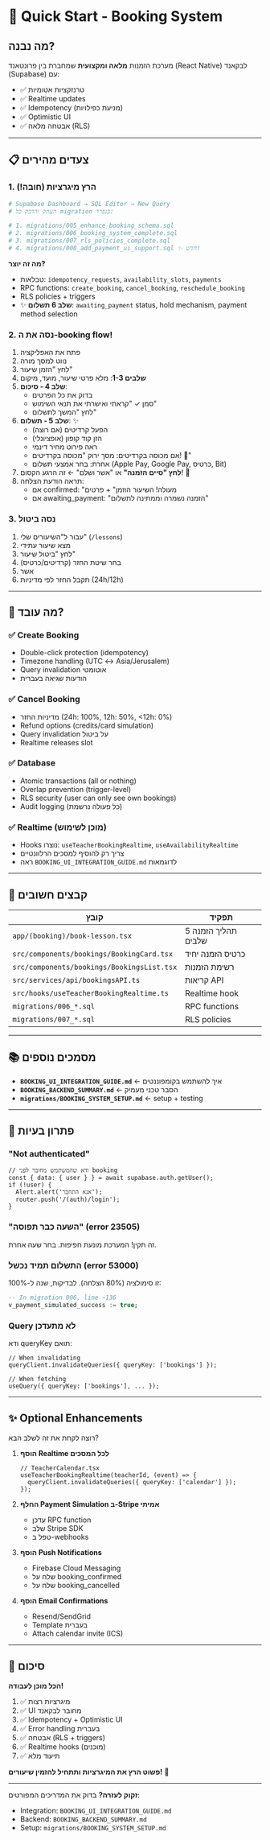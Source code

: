 # 🚀 Quick Start - Booking System

## מה נבנה?
מערכת הזמנות **מלאה ומקצועית** שמחברת בין פרונטאנד (React Native) לבקאנד (Supabase) עם:
- ✅ טרנזקציות אטומיות
- ✅ Realtime updates
- ✅ Idempotency (מניעת כפילויות)
- ✅ Optimistic UI
- ✅ אבטחה מלאה (RLS)

---

## 📋 צעדים מהירים

### 1. הרץ מיגרציות (חובה!)

```bash
# Supabase Dashboard → SQL Editor → New Query
# העתק והדבק כל migration בנפרד:

# 1. migrations/005_enhance_booking_schema.sql
# 2. migrations/006_booking_system_complete.sql  
# 3. migrations/007_rls_policies_complete.sql
# 4. migrations/008_add_payment_ui_support.sql ✨ חדש!
```

**מה זה יוצר?**
- טבלאות: `idempotency_requests`, `availability_slots`, `payments`
- RPC functions: `create_booking`, `cancel_booking`, `reschedule_booking`
- RLS policies + triggers
- ✨ **שלב 6 תשלום**: `awaiting_payment` status, hold mechanism, payment method selection

### 2. נסה את ה-booking flow!

1. פתח את האפליקציה
2. נווט למסך מורה
3. לחץ "הזמן שיעור"
4. **שלבים 1-3**: מלא פרטי שיעור, מועד, מיקום
5. **שלב 4 - סיכום**: 
   - בדוק את כל הפרטים
   - סמן ✓ "קראתי ואישרתי את תנאי השימוש"
   - לחץ "המשך לתשלום"
6. **שלב 5 - תשלום**: ✨
   - הפעל קרדיטים (אם רוצה)
   - הזן קוד קופון (אופציונלי)
   - ראה פירוט מחיר דינמי
   - אם מכוסה בקרדיטים: מסך ירוק "מכוסה בקרדיטים! 🎉"
   - אחרת: בחר אמצעי תשלום (Apple Pay, Google Pay, כרטיס, Bit)
7. **לחץ "סיים הזמנה"** או "אשר ושלם" ← זה הרגע הקסום! 🎉
8. תראה הודעת הצלחה:
   - אם confirmed: "מעולה! השיעור הוזמן" + פרטים
   - אם awaiting_payment: "הזמנה נשמרה וממתינה לתשלום"

### 3. נסה ביטול

1. עבור ל"השיעורים שלי" (`/lessons`)
2. מצא שיעור עתידי
3. לחץ "ביטול שיעור"
4. בחר שיטת החזר (קרדיטים/כרטיס)
5. אשר
6. תקבל החזר לפי מדיניות (24h/12h)

---

## 🎯 מה עובד?

### ✅ Create Booking
- Double-click protection (idempotency)
- Timezone handling (UTC ↔ Asia/Jerusalem)
- Query invalidation אוטומטי
- הודעות שגיאה בעברית

### ✅ Cancel Booking
- מדיניות החזר (24h: 100%, 12h: 50%, <12h: 0%)
- Refund options (credits/card simulation)
- Query invalidation על ביטול
- Realtime releases slot

### ✅ Database
- Atomic transactions (all or nothing)
- Overlap prevention (trigger-level)
- RLS security (user can only see own bookings)
- Audit logging (כל פעולה נרשמת)

### ✅ Realtime (מוכן לשימוש)
- Hooks נוצרו: `useTeacherBookingRealtime`, `useAvailabilityRealtime`
- צריך רק להוסיף למסכים הרלוונטיים
- ראה `BOOKING_UI_INTEGRATION_GUIDE.md` לדוגמאות

---

## 📁 קבצים חשובים

| קובץ | תפקיד |
|------|-------|
| `app/(booking)/book-lesson.tsx` | תהליך הזמנה 5 שלבים |
| `src/components/bookings/BookingCard.tsx` | כרטיס הזמנה יחיד |
| `src/components/bookings/BookingsList.tsx` | רשימת הזמנות |
| `src/services/api/bookingsAPI.ts` | קריאות API |
| `src/hooks/useTeacherBookingRealtime.ts` | Realtime hook |
| `migrations/006_*.sql` | RPC functions |
| `migrations/007_*.sql` | RLS policies |

---

## 📚 מסמכים נוספים

- **`BOOKING_UI_INTEGRATION_GUIDE.md`** ← איך להשתמש בקומפוננטים
- **`BOOKING_BACKEND_SUMMARY.md`** ← הסבר טכני מעמיק
- **`migrations/BOOKING_SYSTEM_SETUP.md`** ← setup + testing

---

## 🐛 פתרון בעיות

### "Not authenticated"
```tsx
// ודא שהמשתמש מחובר לפני booking
const { data: { user } } = await supabase.auth.getUser();
if (!user) {
  Alert.alert('אנא התחבר');
  router.push('/(auth)/login');
}
```

### "השעה כבר תפוסה" (error 23505)
זה תקין! המערכת מונעת חפיפות. בחר שעה אחרת.

### התשלום תמיד נכשל (error 53000)
זו סימולציה (80% הצלחה). לבדיקות, שנה ל-100%:
```sql
-- In migration 006, line ~136
v_payment_simulated_success := true;
```

### Query לא מתעדכן
ודא queryKey תואם:
```tsx
// When invalidating
queryClient.invalidateQueries({ queryKey: ['bookings'] });

// When fetching
useQuery({ queryKey: ['bookings'], ... });
```

---

## ✨ Optional Enhancements

רוצה לקחת את זה לשלב הבא?

1. **הוסף Realtime לכל המסכים**
   ```tsx
   // TeacherCalendar.tsx
   useTeacherBookingRealtime(teacherId, (event) => {
     queryClient.invalidateQueries({ queryKey: ['calendar'] });
   });
   ```

2. **החלף Payment Simulation ב-Stripe אמיתי**
   - עדכן RPC function
   - שלב Stripe SDK
   - טפל ב-webhooks

3. **הוסף Push Notifications**
   - Firebase Cloud Messaging
   - שלח על booking_confirmed
   - שלח על booking_cancelled

4. **הוסף Email Confirmations**
   - Resend/SendGrid
   - Template בעברית
   - Attach calendar invite (ICS)

---

## 🎉 סיכום

**הכל מוכן לעבודה!**

1. ✅ מיגרציות רצות
2. ✅ UI מחובר לבקאנד
3. ✅ Idempotency + Optimistic UI
4. ✅ Error handling בעברית
5. ✅ אבטחה (RLS + triggers)
6. ✅ Realtime hooks (מוכנים)
7. ✅ תיעוד מלא

**פשוט הרץ את המיגרציות ותתחיל להזמין שיעורים!** 🚀

---

**זקוק לעזרה?** בדוק את המדריכים המפורטים:
- Integration: `BOOKING_UI_INTEGRATION_GUIDE.md`
- Backend: `BOOKING_BACKEND_SUMMARY.md`
- Setup: `migrations/BOOKING_SYSTEM_SETUP.md`

